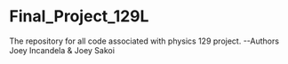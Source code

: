 # Final_Project_129L
The repository for all code associated with physics 129 project.  --Authors Joey Incandela &amp; Joey Sakoi
